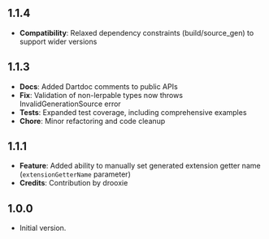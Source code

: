 ## 1.1.4

- **Compatibility**: Relaxed dependency constraints (build/source_gen) to support wider versions

## 1.1.3

- **Docs**: Added Dartdoc comments to public APIs
- **Fix**: Validation of non-lerpable types now throws InvalidGenerationSource error
- **Tests**: Expanded test coverage, including comprehensive examples
- **Chore**: Minor refactoring and code cleanup

## 1.1.1

- **Feature**: Added ability to manually set generated extension getter name (`extensionGetterName` parameter)
- **Credits**: Contribution by drooxie

## 1.0.0

- Initial version.
